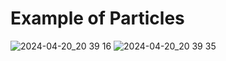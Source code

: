 
# Example of Particles
![2024-04-20_20 39 16](https://github.com/acsn1/Particles/assets/98239215/c32a51fe-5ef9-4904-b219-001ffdd10a44)
![2024-04-20_20 39 35](https://github.com/acsn1/Particles/assets/98239215/63fe5180-389b-43fa-8074-34582a0642e5)
